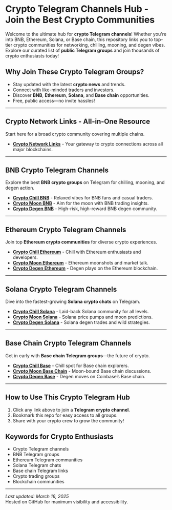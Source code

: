 # Crypto Telegram Channels Hub - Join the Best Crypto Communities

Welcome to the ultimate hub for **crypto Telegram channels**! Whether you're into BNB, Ethereum, Solana, or Base chain, this repository links you to top-tier crypto communities for networking, chilling, mooning, and degen vibes. Explore our curated list of **public Telegram groups** and join thousands of crypto enthusiasts today!

## Why Join These Crypto Telegram Groups?
- Stay updated with the latest **crypto news** and trends.
- Connect with like-minded traders and investors.
- Discover **BNB**, **Ethereum**, **Solana**, and **Base chain** opportunities.
- Free, public access—no invite hassles!

---

## Crypto Network Links - All-in-One Resource
Start here for a broad crypto community covering multiple chains.

- **[Crypto Network Links](https://t.me/cryptonetworklinks)** - Your gateway to crypto connections across all major blockchains.

---

## BNB Crypto Telegram Channels
Explore the best **BNB crypto groups** on Telegram for chilling, mooning, and degen action.

- **[Crypto Chill BNB](https://t.me/cryptochillbnb)** - Relaxed vibes for BNB fans and casual traders.
- **[Crypto Moon BNB](https://t.me/cryptomoonbnb)** - Aim for the moon with BNB trading insights.
- **[Crypto Degen BNB](https://t.me/cryptodegenbnb)** - High-risk, high-reward BNB degen community.

---

## Ethereum Crypto Telegram Channels
Join top **Ethereum crypto communities** for diverse crypto experiences.

- **[Crypto Chill Ethereum](https://t.me/cryptochillethereum)** - Chill with Ethereum enthusiasts and developers.
- **[Crypto Moon Ethereum](https://t.me/cryptomoonethereum)** - Ethereum moonshots and market talk.
- **[Crypto Degen Ethereum](https://t.me/cryptodegenethereum)** - Degen plays on the Ethereum blockchain.

---

## Solana Crypto Telegram Channels
Dive into the fastest-growing **Solana crypto chats** on Telegram.

- **[Crypto Chill Solana](https://t.me/cryptochillsolana)** - Laid-back Solana community for all levels.
- **[Crypto Moon Solana](https://t.me/cryptomoonsolana)** - Solana price pumps and moon predictions.
- **[Crypto Degen Solana](https://t.me/cryptodegensolana)** - Solana degen trades and wild strategies.

---

## Base Chain Crypto Telegram Channels
Get in early with **Base chain Telegram groups**—the future of crypto.

- **[Crypto Chill Base](https://t.me/cryptochillbase)** - Chill spot for Base chain explorers.
- **[Crypto Moon Base Chain](https://t.me/cryptomoonbasechain)** - Moon-bound Base chain discussions.
- **[Crypto Degen Base](https://t.me/cryptodegenbase)** - Degen moves on Coinbase’s Base chain.

---

## How to Use This Crypto Telegram Hub
1. Click any link above to join a **Telegram crypto channel**.
2. Bookmark this repo for easy access to all groups.
3. Share with your crypto crew to grow the community!

## Keywords for Crypto Enthusiasts
- Crypto Telegram channels
- BNB Telegram groups
- Ethereum Telegram communities
- Solana Telegram chats
- Base chain Telegram links
- Crypto trading groups
- Blockchain communities

---

*Last updated: March 16, 2025*  
Hosted on GitHub for maximum visibility and accessibility.

